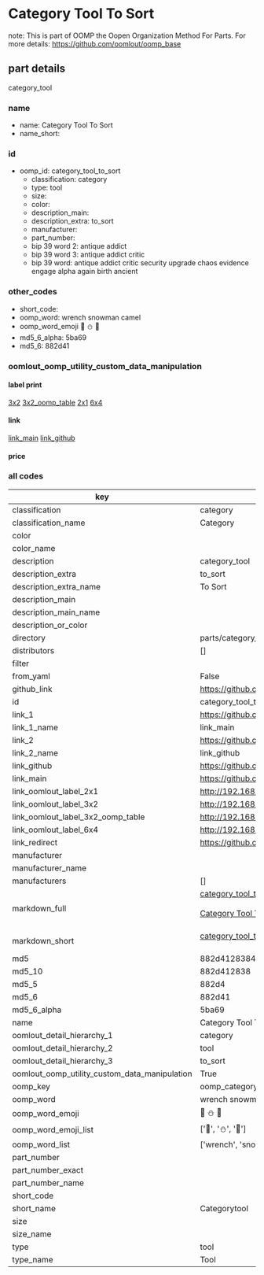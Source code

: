# Category Tool To Sort  

note: This is part of OOMP the Oopen Organization Method For Parts. For more details: https://github.com/oomlout/oomp_base

##  part details
  



category_tool



### name
* name: Category Tool To Sort
* name_short: 
### id
* oomp_id: category_tool_to_sort
  * classification: category
  * type: tool
  * size: 
  * color: 
  * description_main: 
  * description_extra: to_sort
  * manufacturer: 
  * part_number: 
  * bip 39 word 2: antique addict
  * bip 39 word 3: antique addict critic
  * bip 39 word: antique addict critic security upgrade chaos evidence engage alpha again birth ancient

### other_codes
* short_code: 
* oomp_word: wrench snowman camel
* oomp_word_emoji :wrench: :snowman: :camel:
* md5_6_alpha: 5ba69
* md5_6: 882d41






### oomlout_oomp_utility_custom_data_manipulation
#### label print
[3x2](http://192.168.1.245:1112/?label=oomp%205ba69)
[3x2_oomp_table](http://192.168.1.108:1112/?label=oomp%205ba69)
[2x1](http://192.168.1.242:1112/?label=oomp%205ba69)
[6x4](http://192.168.1.55:1112/?label=oomp%205ba69)    

#### link

[link_main](https://github.com/oomlout/oomlout_oomp_version_1_messy/tree/main/parts/category_tool_to_sort) [link_github](https://github.com/oomlout/oomlout_oomp_version_1_messy/tree/main/parts/category_tool_to_sort)                             

#### price







### all codes 
| key | value |  
| --- | --- |  
| classification | category |  
| classification_name | Category |  
| color |  |  
| color_name |  |  
| description | category_tool |  
| description_extra | to_sort |  
| description_extra_name | To Sort |  
| description_main |  |  
| description_main_name |  |  
| description_or_color |   |  
| directory | parts/category_tool_to_sort |  
| distributors | [] |  
| filter |  |  
| from_yaml | False |  
| github_link | https://github.com/oomlout/oomlout_oomp_part_src/tree/main/parts/category_tool_to_sort |  
| id | category_tool_to_sort |  
| link_1 | https://github.com/oomlout/oomlout_oomp_version_1_messy/tree/main/parts/category_tool_to_sort |  
| link_1_name | link_main |  
| link_2 | https://github.com/oomlout/oomlout_oomp_version_1_messy/tree/main/parts/category_tool_to_sort |  
| link_2_name | link_github |  
| link_github | https://github.com/oomlout/oomlout_oomp_version_1_messy/tree/main/parts/category_tool_to_sort |  
| link_main | https://github.com/oomlout/oomlout_oomp_version_1_messy/tree/main/parts/category_tool_to_sort |  
| link_oomlout_label_2x1 | http://192.168.1.242:1112/?label=oomp%205ba69 |  
| link_oomlout_label_3x2 | http://192.168.1.245:1112/?label=oomp%205ba69 |  
| link_oomlout_label_3x2_oomp_table | http://192.168.1.108:1112/?label=oomp%205ba69 |  
| link_oomlout_label_6x4 | http://192.168.1.55:1112/?label=oomp%205ba69 |  
| link_redirect | https://github.com/oomlout/oomlout_oomp_version_1_messy/tree/main/parts/category_tool_to_sort |  
| manufacturer |  |  
| manufacturer_name |  |  
| manufacturers | [] |  
| markdown_full | [category_tool_to_sort](none)<br>[](none)<br>[Category Tool To Sort](none)<br><br> |  
| markdown_short | [category_tool_to_sort](none)<br><br> |  
| md5 | 882d4128384a49b899775c2c6780d04f |  
| md5_10 | 882d412838 |  
| md5_5 | 882d4 |  
| md5_6 | 882d41 |  
| md5_6_alpha | 5ba69 |  
| name | Category Tool To Sort |  
| oomlout_detail_hierarchy_1 | category |  
| oomlout_detail_hierarchy_2 | tool |  
| oomlout_detail_hierarchy_3 | to_sort |  
| oomlout_oomp_utility_custom_data_manipulation | True |  
| oomp_key | oomp_category_tool_to_sort |  
| oomp_word | wrench snowman camel |  
| oomp_word_emoji | :wrench: :snowman: :camel: |  
| oomp_word_emoji_list | [':wrench:', ':snowman:', ':camel:'] |  
| oomp_word_list | ['wrench', 'snowman', 'camel'] |  
| part_number |  |  
| part_number_exact |  |  
| part_number_name |  |  
| short_code |  |  
| short_name | Categorytool |  
| size |  |  
| size_name |  |  
| type | tool |  
| type_name | Tool |  
